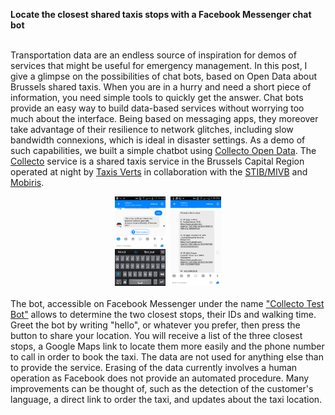 <b>Locate the closest shared taxis stops with a Facebook Messenger chat bot</b><br><br>

Transportation data are an endless source of inspiration for demos of services that might be useful for emergency management. In this post, I give a glimpse on the possibilities of chat bots, based on Open Data about Brussels shared taxis. When you are in a hurry and need a short piece of information, you need simple tools to quickly get the answer. Chat bots provide an easy way to build data-based services without worrying too much about the interface. Being based on messaging apps, they moreover take advantage of their resilience to network glitches, including slow bandwidth connexions, which is ideal in disaster settings. As a demo of such capabilities, we built a simple chatbot using <a href='https://opendata.bruxelles.be/explore/dataset/arrets-collecto0/'>Collecto Open Data</a>. The <a href='http://www.taxisverts.be/collecto'>Collecto</a> service is a shared taxis service in the Brussels Capital Region operated at night by <a href='http://www.taxisverts.be/'>Taxis Verts</a> in collaboration with the <a href='http://www.stib-mivb.be'>STIB/MIVB</a> and <a href='http://www.bruxellesmobilite.irisnet.be/'>Mobiris</a>.<br>
<center>
<a href='https://www.facebook.com/Collecto-Test-Bot-1219687344797226'><img class='img_hover' src='../images/collecto1.png' style="width:16%; height:auto"></a>&nbsp;
<a href='https://www.facebook.com/Collecto-Test-Bot-1219687344797226'><img class='img_hover' src='../images/collecto2.png' style="width:16%; height:auto"></a>
</center><br>
The bot, accessible on Facebook Messenger under the name <a href='https://www.facebook.com/Collecto-Test-Bot-1219687344797226'>"Collecto Test Bot"</a> allows to determine the two closest stops, their IDs and walking time. Greet the bot by writing "hello", or whatever you prefer, then press the button to share your location. You will receive a list of the three closest stops, a Google Maps link to locate them more easily and the phone number to call in order to book the taxi. The data are not used for anything else than to provide the service. Erasing of the data currently involves a human operation as Facebook does not provide an automated procedure. Many improvements can be thought of, such as the detection of the customer's language, a direct link to order the taxi, and updates about the taxi location.
		 
